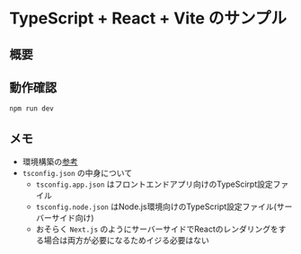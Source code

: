 # TypeScript + React + Vite のサンプル
## 概要

## 動作確認
```
npm run dev
```

## メモ
- 環境構築の[参考](https://note.shiftinc.jp/n/n9c5fcd207680)
- `tsconfig.json` の中身について
  - `tsconfig.app.json` はフロントエンドアプリ向けのTypeScirpt設定ファイル
  - `tsconfig.node.json` はNode.js環境向けのTypeScript設定ファイル(サーバーサイド向け)
  - おそらく `Next.js` のようにサーバーサイドでReactのレンダリングをする場合は両方が必要になるためイジる必要はない

